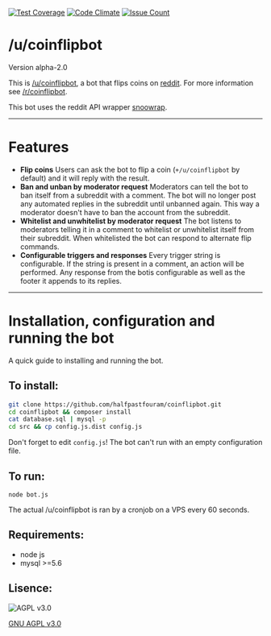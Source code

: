 [![Test Coverage](https://codeclimate.com/github/codeclimate/codeclimate/badges/coverage.svg)](https://codeclimate.com/github/codeclimate/codeclimate/coverage)
[![Code Climate](https://codeclimate.com/github/halfpastfouram/coinflipbot/badges/gpa.svg)](https://codeclimate.com/github/halfpastfouram/coinflipbot)
[![Issue Count](https://codeclimate.com/github/codeclimate/codeclimate/badges/issue_count.svg)](https://codeclimate.com/github/codeclimate/codeclimate)

# /u/coinflipbot
Version alpha-2.0

This is [/u/coinflipbot](https://reddit.com/u/coinflipbot), a bot that flips coins on [reddit](https://reddit.com). For more information see [/r/coinflipbot](https://reddit.com/r/coinflipbot).

This bot uses the reddit API wrapper [snoowrap](https://not-an-aardvark.github.io/snoowrap/index.html).

----

# Features

- __Flip coins__
Users can ask the bot to flip a coin (`+/u/coinflipbot` by default) and it will reply with the result.
- __Ban and unban by moderator request__
Moderators can tell the bot to ban itself from a subreddit with a comment. The bot will no longer post any automated replies in the subreddit until unbanned again.
This way a moderator doesn't have to ban the account from the subreddit.
- __Whitelist and unwhitelist by moderator request__
The bot listens to moderators telling it in a comment to whitelist or unwhitelist itself from their subreddit. When whitelisted the bot can respond to alternate flip commands.
- __Configurable triggers and responses__
Every trigger string is configurable. If the string is present in a comment, an action will be performed.
Any response from the botis configurable as well as the footer it appends to its replies.


----

# Installation, configuration and running the bot
A quick guide to installing and running the bot.

To install:
-
```bash
git clone https://github.com/halfpastfouram/coinflipbot.git
cd coinflipbot && composer install
cat database.sql | mysql -p
cd src && cp config.js.dist config.js
```
Don't forget to edit `config.js`! The bot can't run with an empty configuration file.

To run:
-
`node bot.js`

The actual /u/coinflipbot is ran by a cronjob on a VPS every 60 seconds.

Requirements:
-
- node js
- mysql >=5.6


Lisence:
-
![AGPL v3.0](https://www.gnu.org/graphics/agplv3-155x51.png "GNU AGPL v3.0")

[GNU AGPL v3.0](https://www.gnu.org/licenses/agpl-3.0.txt)
